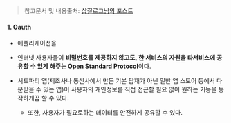 > 참고문서 및 내용출처: [삽질로그님의 포스트](https://velog.io/@goldbear2022/NextAuth%EB%A5%BC-%EC%9D%B4%EC%9A%A9%ED%95%B4%EC%84%9C-%EA%B5%AC%EA%B8%80-%EB%A1%9C%EA%B7%B8%EC%9D%B8-%EC%97%B0%EB%8F%99-%EA%B0%80%EC%9E%85-%EA%B8%B0%EB%8A%A5-%EB%A7%8C%EB%93%A4%EA%B8%B0-%E4%B8%8A#:~:text=OAuth%EB%8A%94%20%EC%9D%B8%ED%84%B0%EB%84%B7%20%EC%82%AC%EC%9A%A9%EC%9E%90%EB%93%A4%EC%9D%B4,%ED%95%B4%EC%A3%BC%EB%8A%94%20%EC%98%A4%ED%94%88%20%EC%8A%A4%ED%83%A0%EB%8B%A4%EB%93%9C%20%ED%94%84%EB%A1%9C%ED%86%A0%EC%BD%9C%EC%9D%B4%EB%8B%A4.)

#### 1. Oauth

- 애플리케이션을
- 인터넷 사용자들이 **비밀번호를 제공하지 않고도, 한 서비스의 자원을 타서비스에 공유할 수 있게 해주는 Open Standard Protocol**이다.

- 서드파티 앱(제조사나 통신사에서 만든 기본 탑재가 아닌 일반 앱 스토어 등에서 다운받을 수 있는 앱)이 사용자의 개인정보를 직접 접근할 필요 없이 원하는 기능을 동작하게끔 할 수 있다.
	- 또한, 사용자가 필요로하는 데이터를 안전하게 공유할 수 있다.



